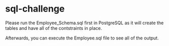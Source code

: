 # sql-challenge

Please run the Employee_Schema.sql first in PostgreSQL as it will create the tables and have all of the contstraints in place. 

Afterwards, you can execute the Employee.sql file to see all of the output. 
